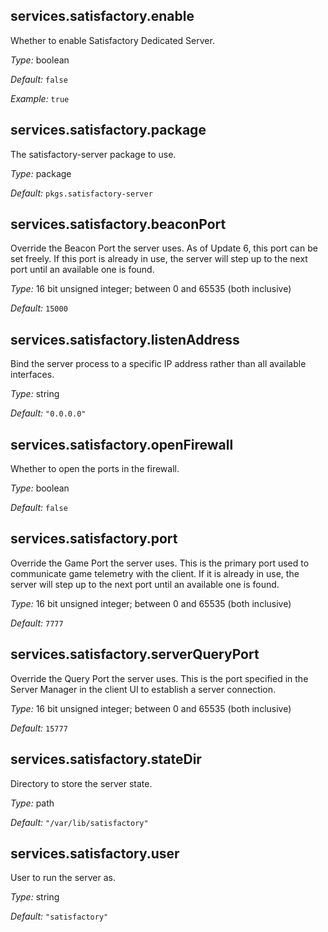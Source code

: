 ## services\.satisfactory\.enable



Whether to enable Satisfactory Dedicated Server\.



*Type:*
boolean



*Default:*
` false `



*Example:*
` true `



## services\.satisfactory\.package



The satisfactory-server package to use\.



*Type:*
package



*Default:*
` pkgs.satisfactory-server `



## services\.satisfactory\.beaconPort

Override the Beacon Port the server uses\. As of Update 6, this port can be set freely\.
If this port is already in use, the server will step up to the next port until an available one is found\.



*Type:*
16 bit unsigned integer; between 0 and 65535 (both inclusive)



*Default:*
` 15000 `



## services\.satisfactory\.listenAddress



Bind the server process to a specific IP address rather than all available interfaces\.



*Type:*
string



*Default:*
` "0.0.0.0" `



## services\.satisfactory\.openFirewall



Whether to open the ports in the firewall\.



*Type:*
boolean



*Default:*
` false `



## services\.satisfactory\.port



Override the Game Port the server uses\.
This is the primary port used to communicate game telemetry with the client\.
If it is already in use, the server will step up to the next port until an available one is found\.



*Type:*
16 bit unsigned integer; between 0 and 65535 (both inclusive)



*Default:*
` 7777 `



## services\.satisfactory\.serverQueryPort



Override the Query Port the server uses\.
This is the port specified in the Server Manager in the client UI to establish a server connection\.



*Type:*
16 bit unsigned integer; between 0 and 65535 (both inclusive)



*Default:*
` 15777 `



## services\.satisfactory\.stateDir



Directory to store the server state\.



*Type:*
path



*Default:*
` "/var/lib/satisfactory" `



## services\.satisfactory\.user



User to run the server as\.



*Type:*
string



*Default:*
` "satisfactory" `


